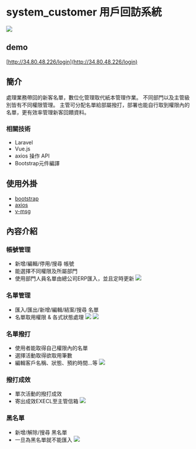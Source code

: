 # system_customer 用戶回訪系統

![](https://xxuain.github.io/system_customer/img/demo.png)

## demo
[http://34.80.48.226/login](http://34.80.48.226/login)

## 簡介
處理業務帶回的新客名單，數位化管理取代紙本管理作業。
不同部門以及主管級別皆有不同權限管理。
主管可分配名單給部屬撥打，部署也能自行取到權限內的名單，更有效率管理新客回饋資料。

### 相關技術
+ Laravel
+ Vue.js
+ axios 操作 API
+ Bootstrap元件編譯

## 使用外掛
+ [bootstrap](https://bootstrap.hexschool.com/)
+ [axios](https://www.npmjs.com/package/axios)
+ [v-msg](https://github.com/nasa8x/v-msg)

## 內容介紹
### 帳號管理
- 新增/編輯/停用/搜尋 帳號
- 能選擇不同權限及所屬部門
- 使用部門人員名單由總公司ERP匯入，並且定時更新
![](https://xxuain.github.io/system_customer/img/staff.png)

### 名單管理
- 匯入/匯出/新增/編輯/結案/搜尋 名單
- 名單取用權限 & 各式狀態處理
![](https://xxuain.github.io/system_customer/img/customer_mgmt.png)
![](https://xxuain.github.io/system_customer/img/customer_mgmt_edit.png)

### 名單撥打
- 使用者能取得自己權限內的名單
- 選擇活動取得欲取用筆數
- 編輯客戶名稱、狀態、預約時間...等
![](https://xxuain.github.io/system_customer/img/customer_call.png)

### 撥打成效
- 單次活動的撥打成效
- 寄出成效EXECL至主管信箱
![](https://xxuain.github.io/system_customer/img/revisit_rate.png)

### 黑名單
- 新增/解除/搜尋 黑名單
- 一旦為黑名單就不能匯入
![](https://xxuain.github.io/system_customer/img/customer_block.png)